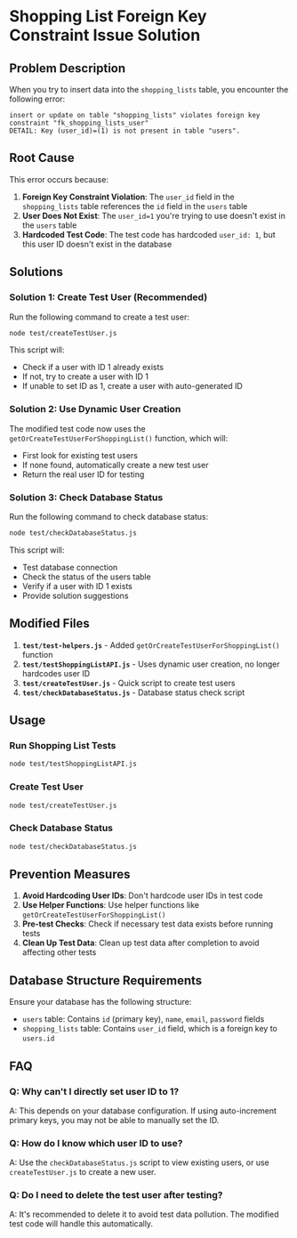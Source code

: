 # Shopping List Foreign Key Constraint Issue Solution

## Problem Description

When you try to insert data into the `shopping_lists` table, you encounter the following error:

```
insert or update on table "shopping_lists" violates foreign key constraint "fk_shopping_lists_user"
DETAIL: Key (user_id)=(1) is not present in table "users".
```

## Root Cause

This error occurs because:

1. **Foreign Key Constraint Violation**: The `user_id` field in the `shopping_lists` table references the `id` field in the `users` table
2. **User Does Not Exist**: The `user_id=1` you're trying to use doesn't exist in the `users` table
3. **Hardcoded Test Code**: The test code has hardcoded `user_id: 1`, but this user ID doesn't exist in the database

## Solutions

### Solution 1: Create Test User (Recommended)

Run the following command to create a test user:

```bash
node test/createTestUser.js
```

This script will:
- Check if a user with ID 1 already exists
- If not, try to create a user with ID 1
- If unable to set ID as 1, create a user with auto-generated ID

### Solution 2: Use Dynamic User Creation

The modified test code now uses the `getOrCreateTestUserForShoppingList()` function, which will:
- First look for existing test users
- If none found, automatically create a new test user
- Return the real user ID for testing

### Solution 3: Check Database Status

Run the following command to check database status:

```bash
node test/checkDatabaseStatus.js
```

This script will:
- Test database connection
- Check the status of the users table
- Verify if a user with ID 1 exists
- Provide solution suggestions

## Modified Files

1. **`test/test-helpers.js`** - Added `getOrCreateTestUserForShoppingList()` function
2. **`test/testShoppingListAPI.js`** - Uses dynamic user creation, no longer hardcodes user ID
3. **`test/createTestUser.js`** - Quick script to create test users
4. **`test/checkDatabaseStatus.js`** - Database status check script

## Usage

### Run Shopping List Tests

```bash
node test/testShoppingListAPI.js
```

### Create Test User

```bash
node test/createTestUser.js
```

### Check Database Status

```bash
node test/checkDatabaseStatus.js
```

## Prevention Measures

1. **Avoid Hardcoding User IDs**: Don't hardcode user IDs in test code
2. **Use Helper Functions**: Use helper functions like `getOrCreateTestUserForShoppingList()`
3. **Pre-test Checks**: Check if necessary test data exists before running tests
4. **Clean Up Test Data**: Clean up test data after completion to avoid affecting other tests

## Database Structure Requirements

Ensure your database has the following structure:

- `users` table: Contains `id` (primary key), `name`, `email`, `password` fields
- `shopping_lists` table: Contains `user_id` field, which is a foreign key to `users.id`

## FAQ

### Q: Why can't I directly set user ID to 1?
A: This depends on your database configuration. If using auto-increment primary keys, you may not be able to manually set the ID.

### Q: How do I know which user ID to use?
A: Use the `checkDatabaseStatus.js` script to view existing users, or use `createTestUser.js` to create a new user.

### Q: Do I need to delete the test user after testing?
A: It's recommended to delete it to avoid test data pollution. The modified test code will handle this automatically.
